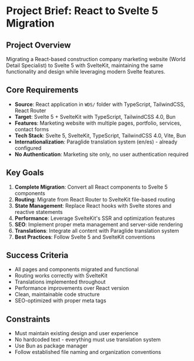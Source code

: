 # Project Brief: React to Svelte 5 Migration

## Project Overview
Migrating a React-based construction company marketing website (World Detail Specialist) to Svelte 5 with SvelteKit, maintaining the same functionality and design while leveraging modern Svelte features.

## Core Requirements
- **Source**: React application in `WDS/` folder with TypeScript, TailwindCSS, React Router
- **Target**: Svelte 5 + SvelteKit with TypeScript, TailwindCSS 4.0, Bun
- **Features**: Marketing website with multiple pages, portfolio, services, contact forms
- **Tech Stack**: Svelte 5, SvelteKit, TypeScript, TailwindCSS 4.0, Vite, Bun
- **Internationalization**: Paraglide translation system (en/es) - already configured
- **No Authentication**: Marketing site only, no user authentication required

## Key Goals
1. **Complete Migration**: Convert all React components to Svelte 5 components
2. **Routing**: Migrate from React Router to SvelteKit file-based routing
3. **State Management**: Replace React hooks with Svelte stores and reactive statements
4. **Performance**: Leverage SvelteKit's SSR and optimization features
5. **SEO**: Implement proper meta management and server-side rendering
6. **Translations**: Integrate all content with Paraglide translation system
7. **Best Practices**: Follow Svelte 5 and SvelteKit conventions

## Success Criteria
- All pages and components migrated and functional
- Routing works correctly with SvelteKit
- Translations implemented throughout
- Performance improvements over React version
- Clean, maintainable code structure
- SEO-optimized with proper meta tags

## Constraints
- Must maintain existing design and user experience
- No hardcoded text - everything must use translation system
- Use Bun as package manager
- Follow established file naming and organization conventions
